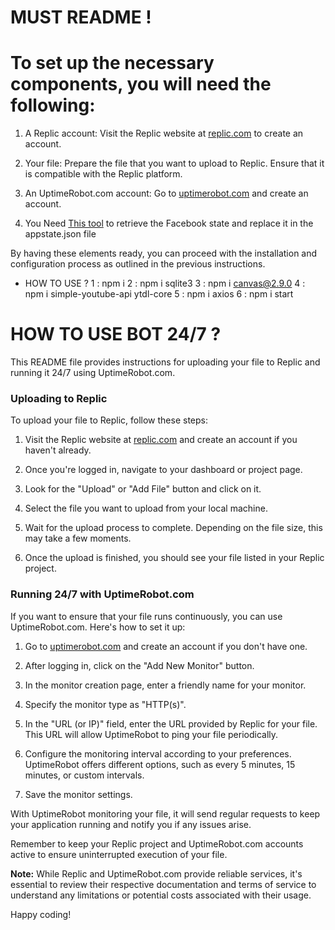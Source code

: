 # MUST README !
# To set up the necessary components, you will need the following:

1. A Replic account: Visit the Replic website at [replic.com](https://replic.com) to create an account.

2. Your file: Prepare the file that you want to upload to Replic. Ensure that it is compatible with the Replic platform.

3. An UptimeRobot.com account: Go to [uptimerobot.com](https://uptimerobot.com) and create an account.

4. You Need [This tool](https://github.com/c3cbot/c3c-fbstate/)  to retrieve the Facebook state and replace it in the appstate.json file

By having these elements ready, you can proceed with the installation and configuration process as outlined in the previous instructions.

- HOW TO USE ?
  1 : npm i
  2 : npm i sqlite3
  3 : npm i canvas@2.9.0
  4 : npm i simple-youtube-api ytdl-core
  5 : npm i axios
  6 : npm i start
# HOW TO USE BOT 24/7 ? 
This README file provides instructions for uploading your file to Replic and running it 24/7 using UptimeRobot.com.

### Uploading to Replic

To upload your file to Replic, follow these steps:

1. Visit the Replic website at [replic.com](https://replic.com) and create an account if you haven't already.

2. Once you're logged in, navigate to your dashboard or project page.

3. Look for the "Upload" or "Add File" button and click on it.

4. Select the file you want to upload from your local machine.

5. Wait for the upload process to complete. Depending on the file size, this may take a few moments.

6. Once the upload is finished, you should see your file listed in your Replic project.

### Running 24/7 with UptimeRobot.com

If you want to ensure that your file runs continuously, you can use UptimeRobot.com. Here's how to set it up:

1. Go to [uptimerobot.com](https://uptimerobot.com) and create an account if you don't have one.

2. After logging in, click on the "Add New Monitor" button.

3. In the monitor creation page, enter a friendly name for your monitor.

4. Specify the monitor type as "HTTP(s)".

5. In the "URL (or IP)" field, enter the URL provided by Replic for your file. This URL will allow UptimeRobot to ping your file periodically.

6. Configure the monitoring interval according to your preferences. UptimeRobot offers different options, such as every 5 minutes, 15 minutes, or custom intervals.

7. Save the monitor settings.

With UptimeRobot monitoring your file, it will send regular requests to keep your application running and notify you if any issues arise.

Remember to keep your Replic project and UptimeRobot.com accounts active to ensure uninterrupted execution of your file.

**Note:** While Replic and UptimeRobot.com provide reliable services, it's essential to review their respective documentation and terms of service to understand any limitations or potential costs associated with their usage.

Happy coding!
